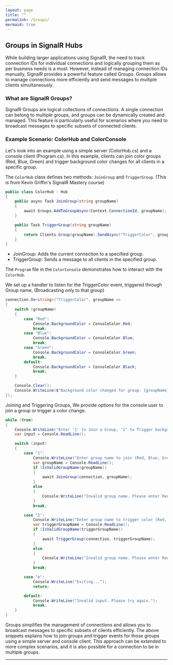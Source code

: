 ```yaml
---
layout: page
title: ""
permalink: /Groups/
mermaid: true
---
```


## Groups in SignalR Hubs

While building larger applications using SignalR, the need to track connection IDs for individual connections and logically grouping them as per business needs is a must. However, instead of managing connection IDs manually, SignalR provides a powerful feature called Groups. Groups allows to manage connections more efficiently and send messages to multiple clients simultaneously.

### What are SignalR Groups?

SignalR Groups are logical collections of connections. A single connection can belong to multiple groups, and groups can be dynamically created and managed. This feature is particularly useful for scenarios where you need to broadcast messages to specific subsets of connected clients.

### Example Scenario: ColorHub and ColorConsole

Let's look into an example using a simple server (ColorHub.cs) and a console client (Program.cs). In this example, clients can join color groups (Red, Blue, Green) and trigger background color changes for all clients in a specific group.

The `ColorHub` class defines two methods: `JoinGroup` and `TriggerGroup`. (This is from Kevin Griffin's SignalR Mastery course)

```C#
public class ColorHub : Hub
{
    public async Task JoinGroup(string groupName)
    {
        await Groups.AddToGroupAsync(Context.ConnectionId, groupName);
    }

    public Task TriggerGroup(string groupName)
    {
        return Clients.Group(groupName).SendAsync("TriggerColor", groupName);
    }
}
```
- JoinGroup: Adds the current connection to a specified group.
- TriggerGroup: Sends a message to all clients in the specified group.

The `Program` file in the `ColorConsole` demonstrates how to interact with the `ColorHub`.

We set up a handler to listen for the TriggerColor event, triggered through Group name, (Broadcasting only to that group)

```C#
connection.On<string>("TriggerColor", groupName =>
{
    switch (groupName)
    {
        case "Red":
            Console.BackgroundColor = ConsoleColor.Red;
            break;
        case "Blue":
            Console.BackgroundColor = ConsoleColor.Blue;
            break;
        case "Green":
            Console.BackgroundColor = ConsoleColor.Green;
            break;
        default:
            Console.BackgroundColor = ConsoleColor.Black;
            break;
    }

    Console.Clear();
    Console.WriteLine($"Background color changed for group: {groupName}");
});
```
Joining and Triggering Groups, We provide options for the console user to join a group or trigger a color change.

```C#
while (true)
{
    Console.WriteLine("Enter '1' to Join a Group, '2' to Trigger background color, or 'e' to exit:");
    var input = Console.ReadLine();

    switch (input)
    {
        case "1":
            Console.WriteLine("Enter group name to join (Red, Blue, Green):");
            var groupName = Console.ReadLine();
            if (IsValidGroupName(groupName))
            {
                await JoinGroup(connection, groupName);
            }
            else
            {
                Console.WriteLine("Invalid group name. Please enter Red, Blue, or Green.");
            }
            break;

        case "2":
            Console.WriteLine("Enter group name to trigger color (Red, Blue, Green):");
            var triggerGroupName = Console.ReadLine();
            if (IsValidGroupName(triggerGroupName))
            {
                await TriggerGroup(connection, triggerGroupName);
            }
            else
            {
                Console.WriteLine("Invalid group name. Please enter Red, Blue, or Green.");
            }
            break;

        case "e":
            Console.WriteLine("Exiting...");
            return;

        default:
            Console.WriteLine("Invalid input. Please try again.");
            break;
    }
}
```

 Groups simplifies the management of connections and allows you to broadcast messages to specific subsets of clients efficiently. The above snippets explains how to join groups and trigger events for those groups using a simple server and console client. This approach can be extended to more complex scenarios, and it is also possible for a connection to be in multiple groups.

---